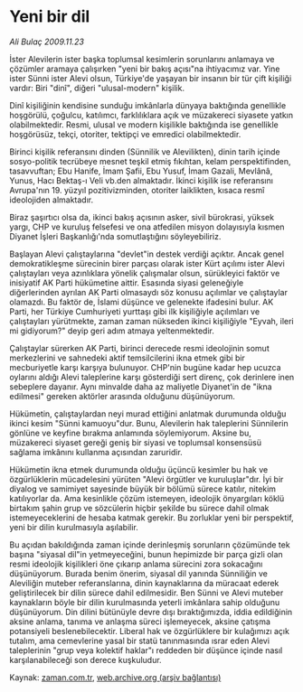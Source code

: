 # Yeni bir dil

*Ali Bulaç 2009.11.23*

<tr><td class="metin" colspan="2" style="padding-top: 20px; padding-left: 5px; ">İster Alevilerin ister başka toplumsal kesimlerin sorunlarını anlamaya ve çözümler aramaya çalışırken "yeni bir bakış açısı"na ihtiyacımız var. Yine ister Sünni ister Alevi olsun, Türkiye'de yaşayan bir insanın bir tür çift kişiliği vardır: Biri "dinî", diğeri "ulusal-modern" kişilik.</td></tr><tr><td class="metin" colspan="2" style="padding-top: 20px; padding-left: 5px; "><p>Dinî kişiliğinin kendisine sunduğu imkânlarla dünyaya baktığında genellikle hoşgörülü, çoğulcu, katılımcı, farklılıklara açık ve müzakereci siyasete yatkın olabilmektedir. Resmi, ulusal ve modern kişilikle baktığında ise genellikle hoşgörüsüz, tekçi, otoriter, tektipçi ve emredici olabilmektedir.
<p> Birinci kişilik referansını dinden (Sünnilik ve Alevilikten), dinin tarih içinde sosyo-politik tecrübeye mesnet teşkil etmiş fıkıhtan, kelam perspektifinden, tasavvuftan; Ebu Hanife, İmam Şafii, Ebu Yusuf, İmam Gazali, Mevlânâ, Yunus, Hacı Bektaş-ı Veli vb.den almaktadır. İkinci kişilik ise referansını Avrupa'nın 19. yüzyıl pozitivizminden, otoriter laiklikten, kısaca resmî ideolojiden almaktadır.
<p> Biraz şaşırtıcı olsa da, ikinci bakış açısının asker, sivil bürokrasi, yüksek yargı, CHP ve kuruluş felsefesi ve ona atfedilen misyon dolayısıyla kısmen Diyanet İşleri Başkanlığı'nda somutlaştığını söyleyebiliriz.
<p> Başlayan Alevi çalıştaylarına "devlet"in destek verdiği açıktır. Ancak genel demokratikleşme sürecinin birer parçası olarak ister Kürt açılımı ister Alevi çalıştayları veya azınlıklara yönelik çalışmalar olsun, sürükleyici faktör ve inisiyatif AK Parti hükümetine aittir. Esasında siyasi geleneğiyle diğerlerinden ayrılan AK Parti olmasaydı söz konusu açılımlar ve çalıştaylar olamazdı. Bu faktör de, İslami düşünce ve gelenekte ifadesini bulur. AK Parti, her Türkiye Cumhuriyeti yurttaşı gibi ilk kişiliğiyle açılımları ve çalıştayları yürütmekte, zaman zaman nükseden ikinci kişiliğiyle "Eyvah, ileri mi gidiyorum?" deyip geri adım atmaya yeltenmektedir.
<p> Çalıştaylar sürerken AK Parti, birinci derecede resmi ideolojinin somut merkezlerini ve sahnedeki aktif temsilcilerini ikna etmek gibi bir mecburiyetle karşı karşıya bulunuyor. CHP'nin bugüne kadar hep ucuzca oylarını aldığı Alevi taleplerine karşı gösterdiği sert direnç, çok derinlere inen sebeplere dayanır. Aynı minvalde daha az maliyetle Diyanet'in de "ikna edilmesi" gereken aktörler arasında olduğunu düşünüyorum.
<p> Hükümetin, çalıştaylardan neyi murad ettiğini anlatmak durumunda olduğu ikinci kesim "Sünni kamuoyu"dur. Bunu, Alevilerin hak taleplerini Sünnilerin gönlüne ve keyfine bırakma anlamında söylemiyorum. Aksine bu, müzakereci siyaset gereği geniş bir siyasi ve toplumsal konsensüsü sağlama imkânını kullanma açısından zaruridir.
<p> Hükümetin ikna etmek durumunda olduğu üçüncü kesimler bu hak ve özgürlüklerin mücadelesini yürüten "Alevi örgütler ve kuruluşlar"dır. İyi bir diyalog ve samimiyet sayesinde büyük bir bölümü sürece katılır, nitekim katılıyorlar da. Ama kesinlikle çözüm istemeyen, ideolojik önyargıları köklü birtakım şahin grup ve sözcülerin hiçbir şekilde bu sürece dahil olmak istemeyeceklerini de hesaba katmak gerekir. Bu zorluklar yeni bir perspektif, yeni bir dilin kurulmasıyla aşılabilir.
<p> Bu açıdan bakıldığında zaman içinde derinleşmiş sorunların çözümünde tek başına "siyasal dil"in yetmeyeceğini, bunun hepimizde bir parça gizli olan resmi ideolojik kişilikleri öne çıkarıp anlama sürecini zora sokacağını düşünüyorum. Burada benim önerim, siyasal dil yanında Sünniliğin ve Aleviliğin muteber referanslarına, dinin kaynaklarına da müracaat ederek geliştirilecek bir dilin sürece dahil edilmesidir. Ben Sünni ve Alevi muteber kaynakların böyle bir dilin kurulmasında yeterli imkânlara sahip olduğunu düşünüyorum. Din dilini bütünüyle devre dışı bıraktığımızda, iddia edildiğinin aksine anlama, tanıma ve anlaşma süreci işlemeyecek, aksine çatışma potansiyeli beslenebilecektir. Liberal hak ve özgürlüklere bir kulağımızı açık tutalım, ama cemevlerine yasal bir statü tanınmasında ısrar eden Alevi taleplerinin "grup veya kolektif haklar"ı reddeden bir düşünce içinde nasıl karşılanabileceği son derece kuşkuludur. <br/></p></p></p></p></p></p></p></p></td></tr>

Kaynak: [zaman.com.tr](http://zaman.com.tr/yazar.do?yazino=919054), [web.archive.org (arşiv bağlantısı)](http://web.archive.org/web/20100204012814/http://zaman.com.tr:80/yazar.do?yazino=919054)
